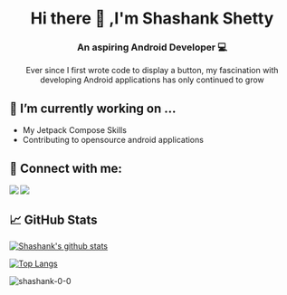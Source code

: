<h1 align="center">
Hi there 👋 ,I'm Shashank Shetty
</h1>

<h3 align="center">
An aspiring Android Developer 💻
</h3> 

<p align="center">
Ever since I first wrote code to display a button, my fascination with developing Android applications has only continued to grow
</p>

## 🔭 I’m currently working on ...

- My Jetpack Compose Skills
- Contributing to opensource android applications

## 🤝 Connect with me:

<a href="https://www.linkedin.com/in/shashank-s-0b2ab3208"><img align="left" src="https://img.shields.io/badge/LinkedIn-0077B5?style=for-the-badge&logo=linkedin&logoColor=white"/></a>
<a href="https://leetcode.com/Shashank_shetty"><img align="left" src="https://img.shields.io/badge/-LeetCode-FFA116?style=for-the-badge&logo=LeetCode&logoColor=black"/></a>

</br>


## 📈 GitHub Stats 

[![Shashank's github stats](https://github-readme-stats.vercel.app/api?username=shashank-0-0&theme=github_dark_dimmed)](https://github.com/shashank-0-0)

[![Top Langs](https://github-readme-stats.vercel.app/api/top-langs/?username=shashank-0-0&layout=compact)](https://github.com/shashank-0-0)

<p><img align="center" src="https://github-readme-streak-stats.herokuapp.com/?user=shashank-0-0&" alt="shashank-0-0" /></p>
